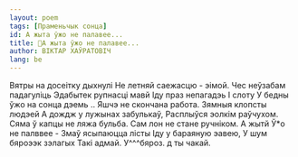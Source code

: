 ```yaml
---
layout: poem
tags: [Праменьчык сонца]
id: А жыта ўжо не палавее...
title: 🚧А жыта ўжо не палавее...
author: ВІКТАР ХАЎРАТОВІЧ
lang: be
---
```



Вятры на досеітку дыхнулі Не летняй саежасцю - эімой. Чес неўзабам падагуліць Эдабытек рупнасці мавй
Іду праз непагадэь I слоту У бедны ўжо на сонца дэемь .. Яшчэ не скончана работа. Зямныя клопсты людэей
А дождж у лужынах забулькаў, Расплыўся эолкім раўчухом. Сяма ў капцы не ляжа бульба. Сам лон не стане ручніком.
А жытй Ў*о не палввее - Змаў ясыпаюцца лісты Іду у бараяную эавею, У шум бяроээк зэлагых
Такі адмай.
У^^^бяроз.
д ты чакай.
